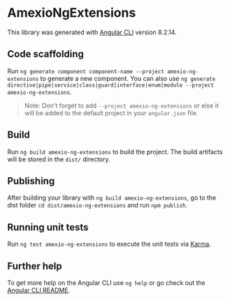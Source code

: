 # AmexioNgExtensions

This library was generated with [Angular CLI](https://github.com/angular/angular-cli) version 8.2.14.

## Code scaffolding

Run `ng generate component component-name --project amexio-ng-extensions` to generate a new component. You can also use `ng generate directive|pipe|service|class|guard|interface|enum|module --project amexio-ng-extensions`.
> Note: Don't forget to add `--project amexio-ng-extensions` or else it will be added to the default project in your `angular.json` file. 

## Build

Run `ng build amexio-ng-extensions` to build the project. The build artifacts will be stored in the `dist/` directory.

## Publishing

After building your library with `ng build amexio-ng-extensions`, go to the dist folder `cd dist/amexio-ng-extensions` and run `npm publish`.

## Running unit tests

Run `ng test amexio-ng-extensions` to execute the unit tests via [Karma](https://karma-runner.github.io).

## Further help

To get more help on the Angular CLI use `ng help` or go check out the [Angular CLI README](https://github.com/angular/angular-cli/blob/master/README.md).

